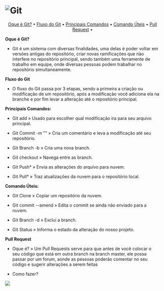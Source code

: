 # ![Git](https://user-images.githubusercontent.com/101012809/162340613-57d449d2-f730-4abd-80c3-7680fe55457a.png)

<p align="center">
 <a href="#Oque é Git?">Oque é Git?</a> •
 <a href="#Fluxo do Git">Fluxo do Git</a> • 
 <a href="#Principais Comandos">Principais Comandos</a> • 
 <a href="#Comando Úteis">Comando Úteis</a> • 
 <a href="#Pull Request">Pull Request</a> • 
</p>


**Oque é Git?**

* Git é um sistema com diversas finalidades, uma delas é poder voltar em versões antigas do repositório, criar novas ramificações que não interfere no repositório principal, sendo também uma ferramente de trabalho em equipe, onde diversas pessoas podem trabalhar no repositório simultaneamente.

**Fluxo do Git**

* O fluxo do Git passa por 3 etapas, sendo a primeira a criação ou modificação de um repositório, após a modificação você adiciona ela na branche e por fim levar a alteração até o repositório principal.

**Principais Comandos:**

* Git add » Usado para escolher qual modificação ira para seu arquivo principal.

* Git Commit -m "" » Cria um comentário e leva a modificação até seu repositório. 

* Git Branch -b  » Cria uma nova branch.

* Git checkout  » Navega entre as branch.

* Git Push* » Envia as alterações do arquivo para nuvem.

* Git Pull* » Traz atualizações da nuvem para o repositório local.

**Comando Úteis:**

* Git Clone » Copiar um repositório da nuvem.

* Git commit --amend » Edita o commit se ainda não enviado para a nuvem.

* Git Branch -d  » Exclui a branch.

* Git Status » Informa o estado da alteração do nosso projeto.

**Pull Request**

* Oque é? » Um Pull Requests serve para que antes de você colocar o seu código que está em outra branch na branch master, ele possa passar por um forum, aonde as pessoas poderão comentar no seu código e sugerir alterações a serem feitas 

* Como fazer?

 ![](https://user-images.githubusercontent.com/101012809/190465613-b89e934b-3748-4282-a65a-82c9fdb737e3.png)
